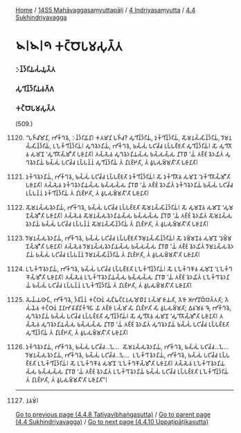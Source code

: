 
[Home](/) / [14S5 Mahāvaggasaṃyuttapāḷi](/tipitaka/14S5.md) / [4 Indriyasaṃyutta](/tipitaka/14S5/4.md) / [4.4 Sukhindriyavagga](/tipitaka/14S5/4/4.4.md)

# 𑁪𑁇𑁪𑁇𑁯 𑀓𑀝𑁆𑀞𑁄𑀧𑀫𑀲𑀼𑀢𑁆𑀢

### 𑀇𑀦𑁆𑀤𑁆𑀭𑀺𑀬𑀲𑀁𑀬𑀼𑀢𑁆𑀢

### 𑀲𑀼𑀔𑀺𑀦𑁆𑀤𑁆𑀭𑀺𑀬𑀯𑀕𑁆𑀕

### 𑀓𑀝𑁆𑀞𑁄𑀧𑀫𑀲𑀼𑀢𑁆𑀢

(509.)

1120. “𑀧𑀜𑁆𑀘𑀺𑀫𑀸𑀦𑀺, 𑀪𑀺𑀓𑁆𑀔𑀯𑁂, 𑀇𑀦𑁆𑀤𑁆𑀭𑀺𑀬𑀸𑀦𑀺𑁇 𑀓𑀢𑀫𑀸𑀦𑀺 𑀧𑀜𑁆𑀘? 𑀲𑀼𑀔𑀺𑀦𑁆𑀤𑁆𑀭𑀺𑀬𑀁, 𑀤𑀼𑀓𑁆𑀔𑀺𑀦𑁆𑀤𑁆𑀭𑀺𑀬𑀁, 𑀲𑁄𑀫𑀦𑀲𑁆𑀲𑀺𑀦𑁆𑀤𑁆𑀭𑀺𑀬𑀁, 𑀤𑁄𑀫𑀦𑀲𑁆𑀲𑀺𑀦𑁆𑀤𑁆𑀭𑀺𑀬𑀁, 𑀉𑀧𑁂𑀓𑁆𑀔𑀺𑀦𑁆𑀤𑁆𑀭𑀺𑀬𑀁𑁇 𑀲𑀼𑀔𑀯𑁂𑀤𑀦𑀺𑀬𑀁, 𑀪𑀺𑀓𑁆𑀔𑀯𑁂, 𑀨𑀲𑁆𑀲𑀁 𑀧𑀝𑀺𑀘𑁆𑀘 𑀉𑀧𑁆𑀧𑀚𑁆𑀚𑀢𑀺 𑀲𑀼𑀔𑀺𑀦𑁆𑀤𑁆𑀭𑀺𑀬𑀁𑁇 𑀲𑁄 𑀲𑀼𑀔𑀺𑀢𑁄𑀯 𑀲𑀫𑀸𑀦𑁄 ‘𑀲𑀼𑀔𑀺𑀢𑁄𑀲𑁆𑀫𑀻’𑀢𑀺 𑀧𑀚𑀸𑀦𑀸𑀢𑀺𑁇 𑀢𑀲𑁆𑀲𑁂𑀯 𑀲𑀼𑀔𑀯𑁂𑀤𑀦𑀺𑀬𑀲𑁆𑀲 𑀨𑀲𑁆𑀲𑀲𑁆𑀲 𑀦𑀺𑀭𑁄𑀥𑀸 ‘𑀬𑀁 𑀢𑀚𑁆𑀚𑀁 𑀯𑁂𑀤𑀬𑀺𑀢𑀁 𑀲𑀼𑀔𑀯𑁂𑀤𑀦𑀺𑀬𑀁 𑀨𑀲𑁆𑀲𑀁 𑀧𑀝𑀺𑀘𑁆𑀘 𑀉𑀧𑁆𑀧𑀦𑁆𑀦𑀁 𑀲𑀼𑀔𑀺𑀦𑁆𑀤𑁆𑀭𑀺𑀬𑀁 𑀢𑀁 𑀦𑀺𑀭𑀼𑀚𑁆𑀛𑀢𑀺, 𑀢𑀁 𑀯𑀽𑀧𑀲𑀫𑁆𑀫𑀢𑀻’𑀢𑀺 𑀧𑀚𑀸𑀦𑀸𑀢𑀺𑁇

1121. 𑀤𑀼𑀓𑁆𑀔𑀯𑁂𑀤𑀦𑀺𑀬𑀁, 𑀪𑀺𑀓𑁆𑀔𑀯𑁂, 𑀨𑀲𑁆𑀲𑀁 𑀧𑀝𑀺𑀘𑁆𑀘 𑀉𑀧𑁆𑀧𑀚𑁆𑀚𑀢𑀺 𑀤𑀼𑀓𑁆𑀔𑀺𑀦𑁆𑀤𑁆𑀭𑀺𑀬𑀁𑁇 𑀲𑁄 𑀤𑀼𑀓𑁆𑀔𑀺𑀢𑁄𑀯 𑀲𑀫𑀸𑀦𑁄 ‘𑀤𑀼𑀓𑁆𑀔𑀺𑀢𑁄𑀲𑁆𑀫𑀻’𑀢𑀺 𑀧𑀚𑀸𑀦𑀸𑀢𑀺𑁇 𑀢𑀲𑁆𑀲𑁂𑀯 𑀤𑀼𑀓𑁆𑀔𑀯𑁂𑀤𑀦𑀺𑀬𑀲𑁆𑀲 𑀨𑀲𑁆𑀲𑀲𑁆𑀲 𑀦𑀺𑀭𑁄𑀥𑀸 ‘𑀬𑀁 𑀢𑀚𑁆𑀚𑀁 𑀯𑁂𑀤𑀬𑀺𑀢𑀁 𑀤𑀼𑀓𑁆𑀔𑀯𑁂𑀤𑀦𑀺𑀬𑀁 𑀨𑀲𑁆𑀲𑀁 𑀧𑀝𑀺𑀘𑁆𑀘 𑀉𑀧𑁆𑀧𑀦𑁆𑀦𑀁 𑀤𑀼𑀓𑁆𑀔𑀺𑀦𑁆𑀤𑁆𑀭𑀺𑀬𑀁 𑀢𑀁 𑀦𑀺𑀭𑀼𑀚𑁆𑀛𑀢𑀺, 𑀢𑀁 𑀯𑀽𑀧𑀲𑀫𑁆𑀫𑀢𑀻’𑀢𑀺 𑀧𑀚𑀸𑀦𑀸𑀢𑀺𑁇

1122. 𑀲𑁄𑀫𑀦𑀲𑁆𑀲𑀯𑁂𑀤𑀦𑀺𑀬𑀁, 𑀪𑀺𑀓𑁆𑀔𑀯𑁂, 𑀨𑀲𑁆𑀲𑀁 𑀧𑀝𑀺𑀘𑁆𑀘 𑀉𑀧𑁆𑀧𑀚𑁆𑀚𑀢𑀺 𑀲𑁄𑀫𑀦𑀲𑁆𑀲𑀺𑀦𑁆𑀤𑁆𑀭𑀺𑀬𑀁𑁇 𑀲𑁄 𑀲𑀼𑀫𑀦𑁄𑀯 𑀲𑀫𑀸𑀦𑁄 ‘𑀲𑀼𑀫𑀦𑁄𑀲𑁆𑀫𑀻’𑀢𑀺 𑀧𑀚𑀸𑀦𑀸𑀢𑀺𑁇 𑀢𑀲𑁆𑀲𑁂𑀯 𑀲𑁄𑀫𑀦𑀲𑁆𑀲𑀯𑁂𑀤𑀦𑀺𑀬𑀲𑁆𑀲 𑀨𑀲𑁆𑀲𑀲𑁆𑀲 𑀦𑀺𑀭𑁄𑀥𑀸 ‘𑀬𑀁 𑀢𑀚𑁆𑀚𑀁 𑀯𑁂𑀤𑀬𑀺𑀢𑀁 𑀲𑁄𑀫𑀦𑀲𑁆𑀲𑀯𑁂𑀤𑀦𑀺𑀬𑀁 𑀨𑀲𑁆𑀲𑀁 𑀧𑀝𑀺𑀘𑁆𑀘 𑀉𑀧𑁆𑀧𑀦𑁆𑀦𑀁 𑀲𑁄𑀫𑀦𑀲𑁆𑀲𑀺𑀦𑁆𑀤𑁆𑀭𑀺𑀬𑀁 𑀢𑀁 𑀦𑀺𑀭𑀼𑀚𑁆𑀛𑀢𑀺, 𑀢𑀁 𑀯𑀽𑀧𑀲𑀫𑁆𑀫𑀢𑀻’𑀢𑀺 𑀧𑀚𑀸𑀦𑀸𑀢𑀺𑁇

1123. 𑀤𑁄𑀫𑀦𑀲𑁆𑀲𑀯𑁂𑀤𑀦𑀺𑀬𑀁, 𑀪𑀺𑀓𑁆𑀔𑀯𑁂, 𑀨𑀲𑁆𑀲𑀁 𑀧𑀝𑀺𑀘𑁆𑀘 𑀉𑀧𑁆𑀧𑀚𑁆𑀚𑀢𑀺 𑀤𑁄𑀫𑀦𑀲𑁆𑀲𑀺𑀦𑁆𑀤𑁆𑀭𑀺𑀬𑀁𑁇 𑀲𑁄 𑀤𑀼𑀫𑁆𑀫𑀦𑁄𑀯 𑀲𑀫𑀸𑀦𑁄 ‘𑀤𑀼𑀫𑁆𑀫𑀦𑁄𑀲𑁆𑀫𑀻’𑀢𑀺 𑀧𑀚𑀸𑀦𑀸𑀢𑀺𑁇 𑀢𑀲𑁆𑀲𑁂𑀯 𑀤𑁄𑀫𑀦𑀲𑁆𑀲𑀯𑁂𑀤𑀦𑀺𑀬𑀲𑁆𑀲 𑀨𑀲𑁆𑀲𑀲𑁆𑀲 𑀦𑀺𑀭𑁄𑀥𑀸 ‘𑀬𑀁 𑀢𑀚𑁆𑀚𑀁 𑀯𑁂𑀤𑀬𑀺𑀢𑀁 𑀤𑁄𑀫𑀦𑀲𑁆𑀲𑀯𑁂𑀤𑀦𑀺𑀬𑀁 𑀨𑀲𑁆𑀲𑀁 𑀧𑀝𑀺𑀘𑁆𑀘 𑀉𑀧𑁆𑀧𑀦𑁆𑀦𑀁 𑀤𑁄𑀫𑀦𑀲𑁆𑀲𑀺𑀦𑁆𑀤𑁆𑀭𑀺𑀬𑀁 𑀢𑀁 𑀦𑀺𑀭𑀼𑀚𑁆𑀛𑀢𑀺, 𑀢𑀁 𑀯𑀽𑀧𑀲𑀫𑁆𑀫𑀢𑀻’𑀢𑀺 𑀧𑀚𑀸𑀦𑀸𑀢𑀺𑁇

1124. 𑀉𑀧𑁂𑀓𑁆𑀔𑀸𑀯𑁂𑀤𑀦𑀺𑀬𑀁, 𑀪𑀺𑀓𑁆𑀔𑀯𑁂, 𑀨𑀲𑁆𑀲𑀁 𑀧𑀝𑀺𑀘𑁆𑀘 𑀉𑀧𑁆𑀧𑀚𑁆𑀚𑀢𑀺 𑀉𑀧𑁂𑀓𑁆𑀔𑀺𑀦𑁆𑀤𑁆𑀭𑀺𑀬𑀁𑁇 𑀲𑁄 𑀉𑀧𑁂𑀓𑁆𑀔𑀓𑁄𑀯 𑀲𑀫𑀸𑀦𑁄 ‘𑀉𑀧𑁂𑀓𑁆𑀔𑀓𑁄𑀲𑁆𑀫𑀻’𑀢𑀺 𑀧𑀚𑀸𑀦𑀸𑀢𑀺𑁇 𑀢𑀲𑁆𑀲𑁂𑀯 𑀉𑀧𑁂𑀓𑁆𑀔𑀸𑀯𑁂𑀤𑀦𑀺𑀬𑀲𑁆𑀲 𑀨𑀲𑁆𑀲𑀲𑁆𑀲 𑀦𑀺𑀭𑁄𑀥𑀸 ‘𑀬𑀁 𑀢𑀚𑁆𑀚𑀁 𑀯𑁂𑀤𑀬𑀺𑀢𑀁 𑀉𑀧𑁂𑀓𑁆𑀔𑀸𑀯𑁂𑀤𑀦𑀺𑀬𑀁 𑀨𑀲𑁆𑀲𑀁 𑀧𑀝𑀺𑀘𑁆𑀘 𑀉𑀧𑁆𑀧𑀦𑁆𑀦𑀁 𑀉𑀧𑁂𑀓𑁆𑀔𑀺𑀦𑁆𑀤𑁆𑀭𑀺𑀬𑀁 𑀢𑀁 𑀦𑀺𑀭𑀼𑀚𑁆𑀛𑀢𑀺, 𑀢𑀁 𑀯𑀽𑀧𑀲𑀫𑁆𑀫𑀢𑀻’𑀢𑀺 𑀧𑀚𑀸𑀦𑀸𑀢𑀺𑁇

1125. 𑀲𑁂𑀬𑁆𑀬𑀣𑀸𑀧𑀺, 𑀪𑀺𑀓𑁆𑀔𑀯𑁂, 𑀤𑁆𑀯𑀺𑀦𑁆𑀦𑀁 𑀓𑀝𑁆𑀞𑀸𑀦𑀁 𑀲𑀗𑁆𑀖𑀝𑁆𑀝𑀦𑀲𑀫𑁄𑀥𑀸𑀦𑀸 𑀉𑀲𑁆𑀫𑀸 𑀚𑀸𑀬𑀢𑀺, 𑀢𑁂𑀚𑁄 𑀅𑀪𑀺𑀦𑀺𑀩𑁆𑀩𑀢𑁆𑀢𑀢𑀺; 𑀢𑁂𑀲𑀁𑀬𑁂𑀯 𑀓𑀝𑁆𑀞𑀸𑀦𑀁 𑀦𑀸𑀦𑀸𑀪𑀸𑀯𑀸𑀯𑀺𑀦𑀺𑀓𑁆𑀔𑁂𑀧𑀸 𑀬𑀸 𑀢𑀚𑁆𑀚𑀸 𑀉𑀲𑁆𑀫𑀸 𑀲𑀸 𑀦𑀺𑀭𑀼𑀚𑁆𑀛𑀢𑀺 𑀲𑀸 𑀯𑀽𑀧𑀲𑀫𑁆𑀫𑀢𑀺; 𑀏𑀯𑀫𑁂𑀯 𑀔𑁄, 𑀪𑀺𑀓𑁆𑀔𑀯𑁂, 𑀲𑀼𑀔𑀯𑁂𑀤𑀦𑀺𑀬𑀁 𑀨𑀲𑁆𑀲𑀁 𑀧𑀝𑀺𑀘𑁆𑀘 𑀉𑀧𑁆𑀧𑀚𑁆𑀚𑀢𑀺 𑀲𑀼𑀔𑀺𑀦𑁆𑀤𑁆𑀭𑀺𑀬𑀁𑁇 𑀲𑁄 𑀲𑀼𑀔𑀺𑀢𑁄𑀯 𑀲𑀫𑀸𑀦𑁄 ‘𑀲𑀼𑀔𑀺𑀢𑁄𑀲𑁆𑀫𑀻’𑀢𑀺 𑀧𑀚𑀸𑀦𑀸𑀢𑀺𑁇 𑀢𑀲𑁆𑀲𑁂𑀯 𑀲𑀼𑀔𑀯𑁂𑀤𑀦𑀺𑀬𑀲𑁆𑀲 𑀨𑀲𑁆𑀲𑀲𑁆𑀲 𑀦𑀺𑀭𑁄𑀥𑀸 ‘𑀬𑀁 𑀢𑀚𑁆𑀚𑀁 𑀯𑁂𑀤𑀬𑀺𑀢𑀁 𑀲𑀼𑀔𑀯𑁂𑀤𑀦𑀺𑀬𑀁 𑀨𑀲𑁆𑀲𑀁 𑀧𑀝𑀺𑀘𑁆𑀘 𑀉𑀧𑁆𑀧𑀚𑁆𑀚𑀢𑀺 𑀲𑀼𑀔𑀺𑀦𑁆𑀤𑁆𑀭𑀺𑀬𑀁 𑀢𑀁 𑀦𑀺𑀭𑀼𑀚𑁆𑀛𑀢𑀺, 𑀢𑀁 𑀯𑀽𑀧𑀲𑀫𑁆𑀫𑀢𑀻’𑀢𑀺 𑀧𑀚𑀸𑀦𑀸𑀢𑀺𑁇

1126. 𑀤𑀼𑀓𑁆𑀔𑀯𑁂𑀤𑀦𑀺𑀬𑀁, 𑀪𑀺𑀓𑁆𑀔𑀯𑁂, 𑀨𑀲𑁆𑀲𑀁 𑀧𑀝𑀺𑀘𑁆𑀘…𑀧𑁂…  𑀲𑁄𑀫𑀦𑀲𑁆𑀲𑀯𑁂𑀤𑀦𑀺𑀬𑀁, 𑀪𑀺𑀓𑁆𑀔𑀯𑁂, 𑀨𑀲𑁆𑀲𑀁 𑀧𑀝𑀺𑀘𑁆𑀘…𑀧𑁂…  𑀤𑁄𑀫𑀦𑀲𑁆𑀲𑀯𑁂𑀤𑀦𑀺𑀬𑀁, 𑀪𑀺𑀓𑁆𑀔𑀯𑁂, 𑀨𑀲𑁆𑀲𑀁 𑀧𑀝𑀺𑀘𑁆𑀘…𑀧𑁂…  𑀉𑀧𑁂𑀓𑁆𑀔𑀸𑀯𑁂𑀤𑀦𑀺𑀬𑀁, 𑀪𑀺𑀓𑁆𑀔𑀯𑁂, 𑀨𑀲𑁆𑀲𑀁 𑀧𑀝𑀺𑀘𑁆𑀘 𑀉𑀧𑁆𑀧𑀚𑁆𑀚𑀢𑀺 𑀉𑀧𑁂𑀓𑁆𑀔𑀺𑀦𑁆𑀤𑁆𑀭𑀺𑀬𑀁𑁇 𑀲𑁄 𑀉𑀧𑁂𑀓𑁆𑀔𑀓𑁄𑀯 𑀲𑀫𑀸𑀦𑁄 ‘𑀉𑀧𑁂𑀓𑁆𑀔𑀓𑁄𑀲𑁆𑀫𑀻’𑀢𑀺 𑀧𑀚𑀸𑀦𑀸𑀢𑀺𑁇 𑀢𑀲𑁆𑀲𑁂𑀯 𑀉𑀧𑁂𑀓𑁆𑀔𑀸𑀯𑁂𑀤𑀦𑀺𑀬𑀲𑁆𑀲 𑀨𑀲𑁆𑀲𑀲𑁆𑀲 𑀦𑀺𑀭𑁄𑀥𑀸 ‘𑀬𑀁 𑀢𑀚𑁆𑀚𑀁 𑀯𑁂𑀤𑀬𑀺𑀢𑀁 𑀉𑀧𑁂𑀓𑁆𑀔𑀸𑀯𑁂𑀤𑀦𑀺𑀬𑀁 𑀨𑀲𑁆𑀲𑀁 𑀧𑀝𑀺𑀘𑁆𑀘 𑀉𑀧𑁆𑀧𑀚𑁆𑀚𑀢𑀺 𑀉𑀧𑁂𑀓𑁆𑀔𑀺𑀦𑁆𑀤𑁆𑀭𑀺𑀬𑀁 𑀢𑀁 𑀦𑀺𑀭𑀼𑀚𑁆𑀛𑀢𑀺, 𑀢𑀁 𑀯𑀽𑀧𑀲𑀫𑁆𑀫𑀢𑀻’𑀢𑀺 𑀧𑀚𑀸𑀦𑀸𑀢𑀺”𑁇

---

1127. 𑀦𑀯𑀫𑀁𑁇



[Go to previous page (4.4.8 Tatiyavibhaṅgasutta)](/tipitaka/14S5/4/4.4/4.4.8.md) / [Go to parent page (4.4 Sukhindriyavagga)](/tipitaka/14S5/4/4.4.md) / [Go to next page (4.4.10 Uppaṭipāṭikasutta)](/tipitaka/14S5/4/4.4/4.4.10.md)


